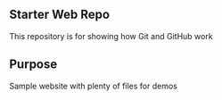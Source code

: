 ## Starter Web Repo

This repository is for showing how Git and GitHub work

## Purpose

Sample website with plenty of files for demos